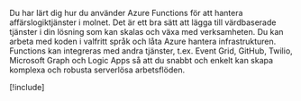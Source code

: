 Du har lärt dig hur du använder Azure Functions för att hantera affärslogiktjänster i molnet. Det är ett bra sätt att lägga till värdbaserade tjänster i din lösning som kan skalas och växa med verksamheten. Du kan arbeta med koden i valfritt språk och låta Azure hantera infrastrukturen. Functions kan integreras med andra tjänster, t.ex. Event Grid, GitHub, Twilio, Microsoft Graph och Logic Apps så att du snabbt och enkelt kan skapa komplexa och robusta serverlösa arbetsflöden.

[!include[](../../../includes/azure-sandbox-cleanup.md)]